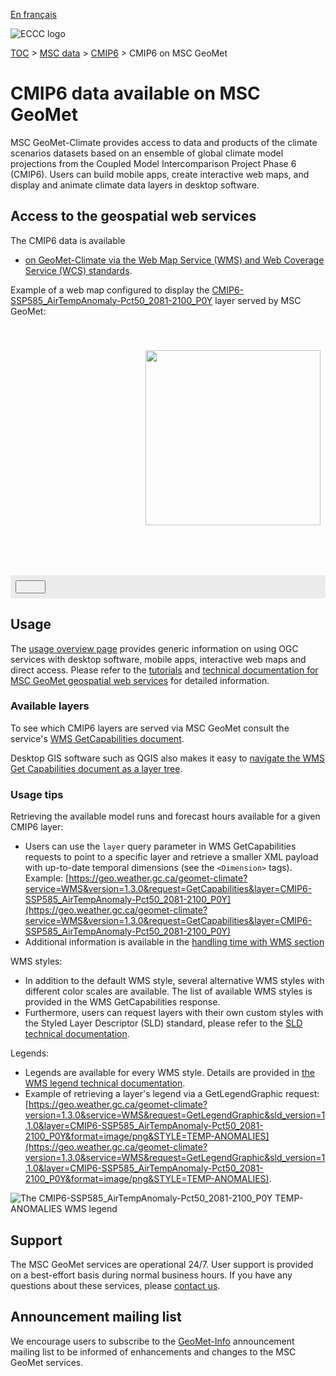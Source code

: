 [En français](readme_cmip6-geomet_fr.md)

![ECCC logo](../../img_eccc-logo.png)

[TOC](../../readme_en.md) > [MSC data](../readme_en.md) > [CMIP6](readme_cmip6_en.md) > CMIP6 on MSC GeoMet

# CMIP6 data available on MSC GeoMet

MSC GeoMet-Climate provides access to data and products of the climate scenarios datasets based on an ensemble of global climate model projections from the Coupled Model Intercomparison Project Phase 6 (CMIP6). Users can build mobile apps, create interactive web maps, and display and animate climate data layers in desktop software.

## Access to the geospatial web services

The CMIP6 data is available

* [on GeoMet-Climate via the Web Map Service (WMS) and Web Coverage Service (WCS) standards](../../msc-geomet/readme_en.md#available-ogc-standards).

Example of a web map configured to display the [CMIP6-SSP585_AirTempAnomaly-Pct50_2081-2100_P0Y](https://geo.weather.gc.ca/geomet-climate?service=WMS&version=1.3.0&request=GetCapabilities&layer=CMIP6-SSP585_AirTempAnomaly-Pct50_2081-2100_P0Y) layer served by MSC GeoMet:

<div id="map" style="height: 400px; position: relative">
  <div id="legend-popup">
  <div id="legend-popup-content">
    <img id="legend-img" src="https://geo.weather.gc.ca/geomet-climate?version=1.3.0&service=WMS&request=GetLegendGraphic&sld_version=1.1.0&layer=CMIP6-SSP585_AirTempAnomaly-Pct50_2081-2100_P0Y&format=image/png&STYLE=TEMP-ANOMALIES"/>
  </div>
</div>
</div>
<div id="controller" role="group" aria-label="Animation controls" style="background: #ececec; padding: 0.5rem;">
  <button id="exportmap" class="btn btn-primary btn-sm" type="button"><i class="fa fa-download" style="padding: 0rem 1rem"></i></button>
  <a id="image-download" download="msc-geomet_web-map_export.png"></a>
</div>

## Usage

The [usage overview page](../../usage/readme_en.md) provides generic information on using OGC services with desktop software, mobile apps, interactive web maps and direct access. Please refer to the [tutorials](../../usage/tutorials_en.md) and [technical documentation for MSC GeoMet geospatial web services](../../msc-geomet/readme_en.md#available-ogc-standards) for detailed information.

### Available layers

To see which CMIP6 layers are served via MSC GeoMet consult the service's [WMS GetCapabilities document](https://geo.weather.gc.ca/geomet-climate?service=WMS&version=1.3.0&request=GetCapabilities). 

Desktop GIS software such as QGIS also makes it easy to [navigate the WMS Get Capabilities document as a layer tree](../../usage/tutorial_WMS_QGIS_en.md).

### Usage tips

Retrieving the available model runs and forecast hours available for a given CMIP6 layer:

* Users can use the `layer` query parameter in WMS GetCapabilities requests to point to a specific layer and retrieve a smaller XML payload with up-to-date temporal dimensions (see the `<Dimension>` tags). Example: [https://geo.weather.gc.ca/geomet-climate?service=WMS&version=1.3.0&request=GetCapabilities&layer=CMIP6-SSP585_AirTempAnomaly-Pct50_2081-2100_P0Y](https://geo.weather.gc.ca/geomet-climate?service=WMS&version=1.3.0&request=GetCapabilities&layer=CMIP6-SSP585_AirTempAnomaly-Pct50_2081-2100_P0Y)
* Additional information is available in the [handling time with WMS section](../../../msc-geomet/wms_en#handling-time)

WMS styles:

* In addition to the default WMS style, several alternative WMS styles with different color scales are available. The list of available WMS styles is provided in the WMS GetCapabilities response.
* Furthermore, users can request layers with their own custom styles with the Styled Layer Descriptor (SLD) standard, please refer to the [SLD technical documentation](../../../msc-geomet/wms_en#handling-styles).

Legends:

* Legends are available for every WMS style. Details are provided in [the WMS legend technical documentation](../../../msc-geomet/wms_en#wms-getlegendgraphic).
* Example of retrieving a layer's legend via a GetLegendGraphic request: [https://geo.weather.gc.ca/geomet-climate?version=1.3.0&service=WMS&request=GetLegendGraphic&sld_version=1.1.0&layer=CMIP6-SSP585_AirTempAnomaly-Pct50_2081-2100_P0Y&format=image/png&STYLE=TEMP-ANOMALIES](https://geo.weather.gc.ca/geomet-climate?version=1.3.0&service=WMS&request=GetLegendGraphic&sld_version=1.1.0&layer=CMIP6-SSP585_AirTempAnomaly-Pct50_2081-2100_P0Y&format=image/png&STYLE=TEMP-ANOMALIES).

![The CMIP6-SSP585_AirTempAnomaly-Pct50_2081-2100_P0Y TEMP-ANOMALIES WMS legend](https://geo.weather.gc.ca/geomet-climate?version=1.3.0&service=WMS&request=GetLegendGraphic&sld_version=1.1.0&layer=CMIP6-SSP585_AirTempAnomaly-Pct50_2081-2100_P0Y&format=image/png&STYLE=TEMP-ANOMALIES)


## Support

The MSC GeoMet services are operational 24/7. User support is provided on a best-effort basis during normal business hours. If you have any questions about these services, please [contact us](https://weather.gc.ca/mainmenu/contact_us_e.html).


## Announcement mailing list

We encourage users to subscribe to the [GeoMet-Info](https://comm.collab.science.gc.ca/mailman3/postorius/lists/geomet-info/) announcement mailing list to be informed of enhancements and changes to the MSC GeoMet services.

<style>
  #legend-img {
    margin: 0px;
    height:280px;
  }
  #legend-popup {
    position: absolute;
    top: 40px;
    right: 8px;
    z-index: 2;
  }
  .legend-switch{
    top: 8px;
    right: .5em;
  }
  .ol-touch .legend-switch {
    top: 80px;
  }
</style>

<link rel="stylesheet" href="https://cdn.jsdelivr.net/npm/ol@v7.3.0/ol.css" type="text/css"/>
<script src="https://cdn.polyfill.io/v2/polyfill.min.js?features=requestAnimationFrame,Element.prototype.classList,URL"></script>
<script src="https://cdn.jsdelivr.net/npm/ol@v7.3.0/dist/ol.js"></script>
<script src="https://cdnjs.cloudflare.com/ajax/libs/FileSaver.js/1.3.3/FileSaver.min.js"></script>
<script>
    function isIE() {
      return window.navigator.userAgent.match(/(MSIE|Trident)/);
    }
    var head = document.getElementsByTagName('head')[0];
    var js = document.createElement("script");
    js.type = "text/javascript";
    if (isIE())
    {
        js.src = "../../../js/cmip6_ie.js";
        document.getElementById("controller").setAttribute("hidden", true);
    }
    else
    {
        js.src = "../../../js/cmip6.js";
    }
    head.appendChild(js);
</script>